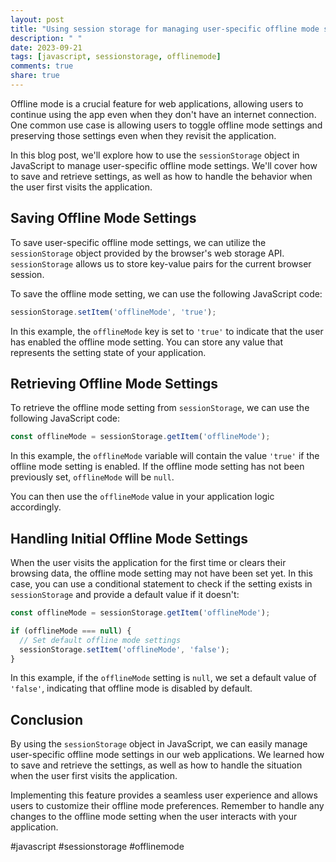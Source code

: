 ```yaml
---
layout: post
title: "Using session storage for managing user-specific offline mode settings in JavaScript"
description: " "
date: 2023-09-21
tags: [javascript, sessionstorage, offlinemode]
comments: true
share: true
---
```


Offline mode is a crucial feature for web applications, allowing users to continue using the app even when they don't have an internet connection. One common use case is allowing users to toggle offline mode settings and preserving those settings even when they revisit the application.

In this blog post, we'll explore how to use the `sessionStorage` object in JavaScript to manage user-specific offline mode settings. We'll cover how to save and retrieve settings, as well as how to handle the behavior when the user first visits the application.

## Saving Offline Mode Settings

To save user-specific offline mode settings, we can utilize the `sessionStorage` object provided by the browser's web storage API. `sessionStorage` allows us to store key-value pairs for the current browser session.

To save the offline mode setting, we can use the following JavaScript code:

```javascript
sessionStorage.setItem('offlineMode', 'true');
```

In this example, the `offlineMode` key is set to `'true'` to indicate that the user has enabled the offline mode setting. You can store any value that represents the setting state of your application.

## Retrieving Offline Mode Settings

To retrieve the offline mode setting from `sessionStorage`, we can use the following JavaScript code:

```javascript
const offlineMode = sessionStorage.getItem('offlineMode');
```

In this example, the `offlineMode` variable will contain the value `'true'` if the offline mode setting is enabled. If the offline mode setting has not been previously set, `offlineMode` will be `null`.

You can then use the `offlineMode` value in your application logic accordingly.

## Handling Initial Offline Mode Settings

When the user visits the application for the first time or clears their browsing data, the offline mode setting may not have been set yet. In this case, you can use a conditional statement to check if the setting exists in `sessionStorage` and provide a default value if it doesn't:

```javascript
const offlineMode = sessionStorage.getItem('offlineMode');

if (offlineMode === null) {
  // Set default offline mode settings
  sessionStorage.setItem('offlineMode', 'false');
}
```

In this example, if the `offlineMode` setting is `null`, we set a default value of `'false'`, indicating that offline mode is disabled by default.

## Conclusion

By using the `sessionStorage` object in JavaScript, we can easily manage user-specific offline mode settings in our web applications. We learned how to save and retrieve the settings, as well as how to handle the situation when the user first visits the application.

Implementing this feature provides a seamless user experience and allows users to customize their offline mode preferences. Remember to handle any changes to the offline mode setting when the user interacts with your application.

#javascript #sessionstorage #offlinemode